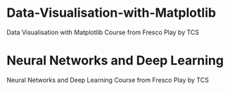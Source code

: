 # Data-Visualisation-with-Matplotlib
Data Visualisation with Matplotlib Course from Fresco Play by TCS

# Neural Networks and Deep Learning
Neural Networks and Deep Learning Course from Fresco Play by TCS
